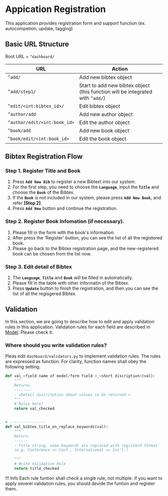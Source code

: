 # Appication Registration

This application provides registration form and support function (ex. autocompetion, update, tagging)

## Basic URL Structure
Root URL = `^dashboard/`

| URL | Action |
|-----|-------------|
| `^add/` | Add new bibtex object |
| `^add/step1/` | Start to add new bibtex object (this function will be integrated with `^add/`) |
| `^edit/<int:bibtex_id>/` | Edit bibtex object |
| `^author/add` | Add new author object |
| `^author/edit/<int:book_id>` | Edit the author object |
| `^book/add` | Add new book object |
| `^book/edit/<int:book_id>` | Edit the book object |

## Bibtex Registration Flow
### Step 1. Register Title and Book <!-- (and Number of Authors) -->
<!--
Just provide `language, title, book`. In the next page, our app returns you a form with some guides (e.g. Requrired or Not)
(Validation and user check)
-->

1. Press __`Add New Bib`__ to register a new Bibtext into our system.  
2. For the first step, you need to choose the __`Language`__, input the __`Title`__ and choose the __`Book`__ of the Bibtex.  
3. If the __`Book`__ is not included in our system, please press __`Add New Book`__, and refer __[Step 2]__. 
4. Press __`Add New`__ button and continue the registration.  


### Step 2. Register Book Infomation (if necessary).
1. Please fill in the form with the book's information.
2. After press the 'Register' button, you can see the list of all the registered book.
3. Please go back to the Bibtex registration page, and the new-registered book can be chosen from the list now.   


### Step 3. Edit detail of Bibtex
<!--Register detail information of the bib object. Validation is performed afeter click send button.
(Validation and user check)
-->

1. The __`Language`__, __`Title`__ and __`Book`__ will be filled in automatically.
2. Please fill in the table with other informatin of the Bibtex.
3. Press __`Update`__ button to finish the registration, and then you can see the list of all the regisgered Bibtex.



## Validation
In this section, we are going to describe how to edit and apply validation rules in this application.
Validation rules for each field are described in [Model](./models.md). Please check it.


### Where should you write validation rules?
Pleas edit `dashboard/validators.py` to implement validation rules. The rules are expressed as function. For clarity, function names shall obey the following setting.

```python
def val_<field name of model/form field >_<short discription>(val):
	"""
	Returns.
	--------
	- <Detail discritption about values to be returned >
	"""
	# Rules here!
	return val_checked


# ----------------
def val_bibtex_title_en_replace_keywords(val):
	"""
	Return.
	------
    - Title string, some keywords are replaced with registerd format
    (e.g. Conference => Conf., International => Int'l.)

	"""
	# Write Validation Rule
	return title_checked
```

!!! Info
	Each rule funtion shall check a single rule, not multiple. If you want to apply severel validation rules, you should devide the funtion and register them.


